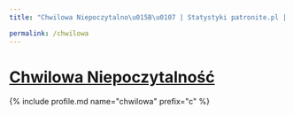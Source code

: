```yaml
---
title: "Chwilowa Niepoczytalno\u015B\u0107 | Statystyki patronite.pl | Patromierz"

permalink: /chwilowa
---
```


# [Chwilowa Niepoczytalność](https://patronite.pl/chwilowa)

{% include profile.md name="chwilowa" prefix="c" %}
